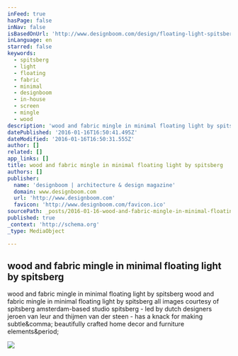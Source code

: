 ```yaml
---
inFeed: true
hasPage: false
inNav: false
isBasedOnUrl: 'http://www.designboom.com/design/floating-light-spitsberg-01-11-2016/'
inLanguage: en
starred: false
keywords:
  - spitsberg
  - light
  - floating
  - fabric
  - minimal
  - designboom
  - in-house
  - screen
  - mingle
  - wood
description: 'wood and fabric mingle in minimal floating light by spitsberg wood and fabric mingle in minimal floating light by spitsberg all images courtesy of spitsberg amsterdam-based studio spitsberg - led by dutch designers jeroen van leur and thijmen van der steen - has a knack for making subtle, beautifully crafted home decor and furniture elements.'
datePublished: '2016-01-16T16:50:41.495Z'
dateModified: '2016-01-16T16:50:31.555Z'
author: []
related: []
app_links: []
title: wood and fabric mingle in minimal floating light by spitsberg
authors: []
publisher:
  name: 'designboom | architecture & design magazine'
  domain: www.designboom.com
  url: 'http://www.designboom.com'
  favicon: 'http://www.designboom.com/favicon.ico'
sourcePath: _posts/2016-01-16-wood-and-fabric-mingle-in-minimal-floating-light-by-spitsber.md
published: true
_context: 'http://schema.org'
_type: MediaObject

---
```

<article style=""><h1>wood and fabric mingle in minimal floating light by spitsberg</h1><p>wood and fabric mingle in minimal floating light by spitsberg wood and fabric mingle in minimal floating light by spitsberg all images courtesy of spitsberg amsterdam-based studio spitsberg - led by dutch designers jeroen van leur and thijmen van der steen - has a knack for making subtle&amp;comma; beautifully crafted home decor and furniture elements&amp;period;</p><img src="http://www.designboom.com/wp-content/uploads/2016/01/spitsbergdesignboom02.jpg" /></article>